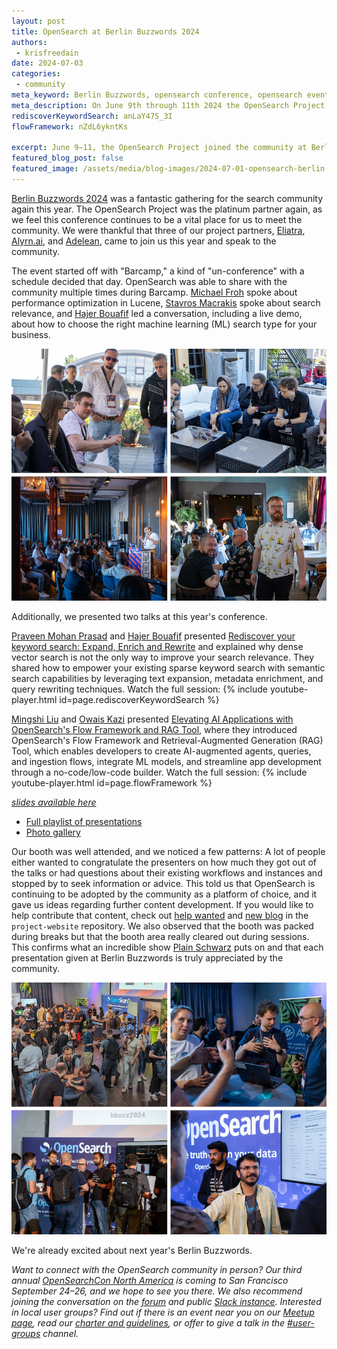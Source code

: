 ```yaml
---
layout: post
title: OpenSearch at Berlin Buzzwords 2024
authors:
 - krisfreedain
date: 2024-07-03
categories:
 - community
meta_keyword: Berlin Buzzwords, opensearch conference, opensearch event europe, keyword search, flow framework, RAG tool, opensearch germany, berlin
meta_description: On June 9th through 11th 2024 the OpenSearch Project joined the community at Berlin Buzzwords to share knowledge and interact with the search and open source communities.
rediscoverKeywordSearch: anLaY47S_3I
flowFramework: nZdL6ykntKs

excerpt: June 9–11, the OpenSearch Project joined the community at Berlin Buzzwords to share knowledge and interact with the search and open-source communities.
featured_blog_post: false
featured_image: /assets/media/blog-images/2024-07-01-opensearch-berlin-buzzwords-2024/2024-0612-BBuzz-Booth.png
---  
```


[Berlin Buzzwords 2024](https://2024.berlinbuzzwords.de/) was a fantastic gathering for the search community again this year. The OpenSearch Project was the platinum partner again, as we feel this conference continues to be a vital place for us to meet the community. We were thankful that three of our project partners, [Eliatra](https://eliatra.com/), [Alyrn.ai](https://www.aryn.ai/), and [Adelean](https://www.adelean.com/), came to join us this year and speak to the community. 

The event started off with "Barcamp," a kind of "un-conference" with a schedule decided that day. OpenSearch was able to share with the community multiple times during Barcamp. [Michael Froh](https://github.com/msfroh) spoke about performance optimization in Lucene, [Stavros Macrakis](https://opensearch.org/community/members/stavros-macrakis.html) spoke about search relevance, and [Hajer Bouafif](https://www.linkedin.com/in/hajerbouafif/) led a conversation, including a live demo, about how to choose the right machine learning (ML) search type for your business. 

<img src="/assets/media/blog-images/2024-07-01-opensearch-berlin-buzzwords-2024/2024-0612-BBuzz-Barcamp.png"/>

Additionally, we presented two talks at this year's conference. 

[Praveen Mohan Prasad](https://opensearch.org/community/members/praveen-mohan-prasad.html) and [Hajer Bouafif](https://www.linkedin.com/in/hajerbouafif/) presented [Rediscover your keyword search: Expand, Enrich and Rewrite](https://program.berlinbuzzwords.de/bbuzz24/talk/WLKNUS/) and explained why dense vector search is not the only way to improve your search relevance. They shared how to empower your existing sparse keyword search with semantic search capabilities by leveraging text expansion, metadata enrichment, and query rewriting techniques. Watch the full session: 
{% include youtube-player.html id=page.rediscoverKeywordSearch %}

[Mingshi Liu](https://opensearch.org/community/members/mingshi-liu.html) and [Owais Kazi](https://opensearch.org/community/members/owais-kazi.html) presented [Elevating AI Applications with OpenSearch's Flow Framework and RAG Tool](https://program.berlinbuzzwords.de/bbuzz24/talk/SRSS7M/), where they introduced OpenSearch's Flow Framework and Retrieval-Augmented Generation (RAG) Tool, which enables developers to create AI-augmented agents, queries, and ingestion flows, integrate ML models, and streamline app development through a no-code/low-code builder. Watch the full session: 
{% include youtube-player.html id=page.flowFramework %}

*[slides available here](https://github.com/opensearch-project/community/blob/main/presentations/2024-06-11-BerlinBuzzwords-Elevating-AI-Applications-Flow-Framework-RAGTool.pdf)*

* [Full playlist of presentations](https://www.youtube.com/playlist?list=PLq-odUc2x7i8jHpa6PHGzmxfAPEz-c-on)
* [Photo gallery](https://www.flickr.com/photos/newthinking_de/albums/72177720317853019/)

Our booth was well attended, and we noticed a few patterns: A lot of people either wanted to congratulate the presenters on how much they got out of the talks or had questions about their existing workflows and instances and stopped by to seek information or advice. This told us that OpenSearch is continuing to be adopted by the community as a platform of choice, and it gave us ideas regarding further content development. If you would like to help contribute that content, check out [help wanted](https://github.com/opensearch-project/project-website/issues?q=is%3Aissue+is%3Aopen+label%3A%22help+wanted%22) and [new blog](https://github.com/opensearch-project/project-website/issues?q=is%3Aissue+is%3Aopen+label%3A%22new+blog%22) in the `project-website` repository. We also observed that the booth was packed during breaks but that the booth area really cleared out during sessions. This confirms what an incredible show [Plain Schwarz](https://plainschwarz.com/) puts on and that each presentation given at Berlin Buzzwords is truly appreciated by the community. 

<img src="/assets/media/blog-images/2024-07-01-opensearch-berlin-buzzwords-2024/2024-0612-BBuzz-Booth.png"/> 

We're already excited about next year's Berlin Buzzwords. 

*Want to connect with the OpenSearch community in person?* *Our third annual* [*OpenSearchCon North America*](https://opensearch.org/events/opensearchcon/2024/north-america/index.html) *is coming to San Francisco September 24–26, and we hope to see you there. We also recommend joining the conversation on the [forum](https://forum.opensearch.org/) and public [Slack instance](https://opensearch.org/slack.html). Interested in local user groups? Find out if there is an event near you on our [Meetup page](https://www.meetup.com/pro/opensearchproject/), read our [charter and guidelines](https://github.com/opensearch-project/community/blob/main/user-groups/charter-guidelines.md), or offer to give a talk in the [#user-groups](https://opensearch.slack.com/archives/C073A2DDP5J) channel.*
